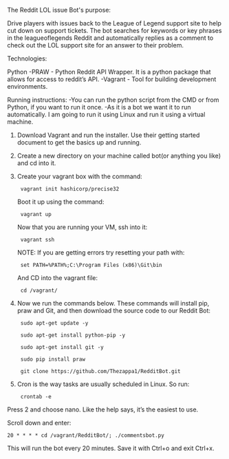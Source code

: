 The Reddit LOL issue Bot's purpose:

Drive players with issues back to the League of Legend support site to help cut down on support tickets. The bot searches for keywords or key phrases in the leagueoflegends Reddit and automatically replies as a comment to check out the LOL support site for an answer to their problem.

Technologies:

Python
-PRAW - Python Reddit API Wrapper. It is a python package that allows for access to reddit’s API. 
-Vagrant - Tool for building development environments.

Running instructions:
-You can run the python script from the CMD or from Python, if you want to run it once.
-As it is a bot we want it to run automatically. I am going to run it using Linux and run it using a virtual machine. 

1. Download Vagrant and run the installer. Use their getting started document to get the basics up and running.

2. Create a new directory on your machine called bot(or anything  you like) and cd into it.

3. Create your vagrant box with the command:
    
        vagrant init hashicorp/precise32

    Boot it up using the command:
    
        vagrant up
    
    Now that you are running your VM,  ssh into it:
       
        vagrant ssh 
    
    NOTE: If you are getting errors try resetting your path with: 
    
        set PATH=%PATH%;C:\Program Files (x86)\Git\bin
    
    And CD into the vagrant file:
    
        cd /vagrant/

4. Now we run the commands below. These commands will install pip, praw and Git, and then download the source code to our Reddit Bot:

        sudo apt-get update -y
    
        sudo apt-get install python-pip -y
    
        sudo apt-get install git -y
    
        sudo pip install praw
    
        git clone https://github.com/Thezappa1/RedditBot.git

5. Cron is the way tasks are usually scheduled in Linux.  So run:
    
        crontab -e

Press 2 and choose nano. Like the help says, it’s the easiest to use. 

Scroll down and enter:
    
    20 * * * * cd /vagrant/RedditBot/; ./commentsbot.py

This will run the bot every 20 minutes. Save it with Ctrl+o and exit Ctrl+x.

